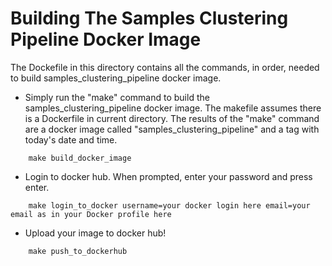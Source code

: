 # Building The Samples Clustering Pipeline Docker Image
The Dockefile in this directory contains all the commands, in order, needed to build samples_clustering_pipeline docker image.

* Simply run the "make" command to build the samples_clustering_pipeline docker image. The makefile assumes there is a Dockerfile in current directory. The results of the "make" command are a docker image called "samples_clustering_pipeline" and a tag with today's date and time.
```
    make build_docker_image
```

* Login to docker hub. When prompted, enter your password and press enter.
```
    make login_to_docker username=your docker login here email=your email as in your Docker profile here
```

* Upload your image to docker hub!
```
    make push_to_dockerhub
```

